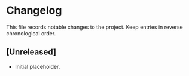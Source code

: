 # Changelog

This file records notable changes to the project. Keep entries in reverse chronological order.

## [Unreleased]
- Initial placeholder.

<!--
## [vX.Y.Z] - YYYY-MM-DD
### Added
- ...

### Changed
- ...

### Fixed
- ...
-->
